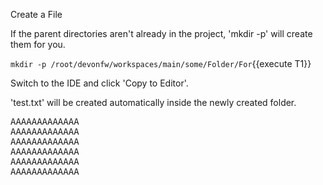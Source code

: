 Create a File 


If the parent directories aren't already in the project, 'mkdir -p' will create them for you. 

`mkdir -p /root/devonfw/workspaces/main/some/Folder/For`{{execute T1}}

Switch to the IDE and click 'Copy to Editor'. 

'test.txt' will be created automatically inside the newly created folder.

<pre class="file" data-filename="devonfw/workspaces/main/some/Folder/For/test.txt">
AAAAAAAAAAAAA
AAAAAAAAAAAAA
AAAAAAAAAAAAA
AAAAAAAAAAAAA
AAAAAAAAAAAAA
AAAAAAAAAAAAA
</pre>

